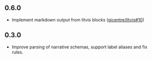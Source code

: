 ## 0.6.0

* Implement markdown output from litvis blocks ([gicentre/litvis#10](https://github.com/gicentre/litvis/pull/10))

## 0.3.0

* Improve parsing of narrative schemas, support label aliases and fix rules.
